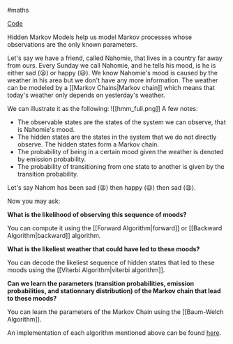 #maths 

[Code](https://github.com/freth251/hmm)

Hidden Markov Models help us model Markov processes whose observations are the only known parameters. 

Let's say we have a friend, called Nahomie, that lives in a country far away from ours. Every Sunday we call Nahomie, and he tells his mood, is he is either sad (😫) or happy (😃). We know Nahomie's mood is caused by the weather in his area but we don't have any more information. The weather can be modeled by a [[Markov Chains|Markov chain]] which means that today's weather only depends on yesterday's weather. 

We can illustrate it as the following: 
![[hmm_full.png]]
A few notes: 
- The observable states are the states of the system we can observe, that is Nahomie's mood.
- The hidden states are the states in the system that we do not directly observe. The hidden states form a Markov chain. 
- The probability of being in a certain mood given the weather is denoted by emission probability.
- The probability of transitioning from one state to another is given by the transition probability. 


Let's say Nahom has been sad (😫) then happy (😃) then sad (😫). 

Now you may ask: 

**What is the likelihood of observing this sequence of moods?**

You can compute it using the [[Forward Algorithm|forward]] or [[Backward Algorithm|backward]] algorithm. 

**What is the likeliest weather that could have led to these moods?**

You can decode the likeliest sequence of hidden states that led to these moods using the [[Viterbi Algorithm|viterbi algorithm]]. 


**Can we learn the parameters (transition probabilities, emission probabilities, and stationnary distribution) of the Markov chain that lead to these moods?**

You can learn the parameters of the Markov Chain using the [[Baum-Welch Algorithm]]. 


An implementation of each algorithm mentioned above can be found [here](https://github.com/freth251/hmm). 